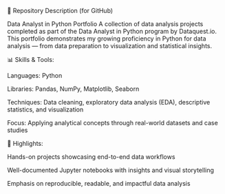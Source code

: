 🧠 Repository Description (for GitHub)

Data Analyst in Python Portfolio
A collection of data analysis projects completed as part of the Data Analyst in Python program by Dataquest.io. This portfolio demonstrates my growing proficiency in Python for data analysis — from data preparation to visualization and statistical insights.

📊 Skills & Tools:

Languages: Python

Libraries: Pandas, NumPy, Matplotlib, Seaborn

Techniques: Data cleaning, exploratory data analysis (EDA), descriptive statistics, and visualization

Focus: Applying analytical concepts through real-world datasets and case studies

🎯 Highlights:

Hands-on projects showcasing end-to-end data workflows

Well-documented Jupyter notebooks with insights and visual storytelling

Emphasis on reproducible, readable, and impactful data analysis

